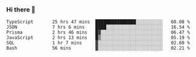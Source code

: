 ### Hi there 👋

<!--START_SECTION:waka-->

```text
TypeScript       25 hrs 47 mins  ███████████████░░░░░░░░░░   60.08 %
JSON             7 hrs 6 mins    ████░░░░░░░░░░░░░░░░░░░░░   16.54 %
Prisma           2 hrs 46 mins   █▓░░░░░░░░░░░░░░░░░░░░░░░   06.47 %
JavaScript       2 hrs 13 mins   █▒░░░░░░░░░░░░░░░░░░░░░░░   05.19 %
SQL              1 hr 7 mins     ▓░░░░░░░░░░░░░░░░░░░░░░░░   02.60 %
Bash             56 mins         ▓░░░░░░░░░░░░░░░░░░░░░░░░   02.21 %
```

<!--END_SECTION:waka-->

<!--
**arlenxuzj/arlenxuzj** is a ✨ _special_ ✨ repository because its `README.md` (this file) appears on your GitHub profile.

Here are some ideas to get you started:

- 🔭 I’m currently working on ...
- 🌱 I’m currently learning ...
- 👯 I’m looking to collaborate on ...
- 🤔 I’m looking for help with ...
- 💬 Ask me about ...
- 📫 How to reach me: ...
- 😄 Pronouns: ...
- ⚡ Fun fact: ...
-->
